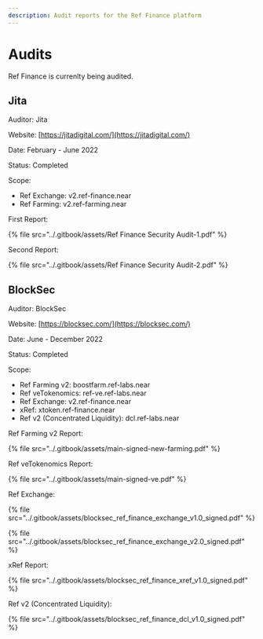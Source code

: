 ```yaml
---
description: Audit reports for the Ref Finance platform
---
```


# Audits

Ref Finance is currenlty being audited.

## Jita

Auditor: Jita

Website: [https://jitadigital.com/](https://jitadigital.com/)

Date: February - June 2022

Status: Completed

Scope:

* Ref Exchange: v2.ref-finance.near
* Ref Farming: v2.ref-farming.near

First Report:

{% file src="../.gitbook/assets/Ref Finance Security Audit-1.pdf" %}

Second Report:

{% file src="../.gitbook/assets/Ref Finance Security Audit-2.pdf" %}

## BlockSec

Auditor: BlockSec

Website: [https://blocksec.com/](https://blocksec.com/)

Date: June - December 2022

Status: Completed

Scope:

* Ref Farming v2: boostfarm.ref-labs.near
* Ref veTokenomics: ref-ve.ref-labs.near
* Ref Exchange: v2.ref-finance.near
* xRef: xtoken.ref-finance.near
* Ref v2 (Concentrated Liquidity): dcl.ref-labs.near

Ref Farming v2 Report:

{% file src="../.gitbook/assets/main-signed-new-farming.pdf" %}

Ref veTokenomics Report:

{% file src="../.gitbook/assets/main-signed-ve.pdf" %}

Ref Exchange:

{% file src="../.gitbook/assets/blocksec_ref_finance_exchange_v1.0_signed.pdf" %}

{% file src="../.gitbook/assets/blocksec_ref_finance_exchange_v2.0_signed.pdf" %}

xRef Report:

{% file src="../.gitbook/assets/blocksec_ref_finance_xref_v1.0_signed.pdf" %}

Ref v2 (Concentrated Liquidity):

{% file src="../.gitbook/assets/blocksec_ref_finance_dcl_v1.0_signed.pdf" %}
